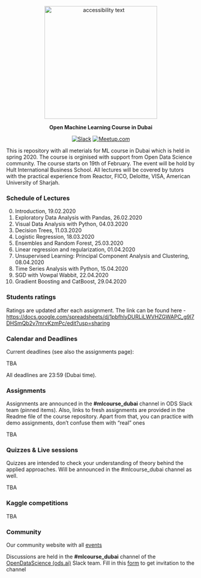 <div align="center">

<p align="center">
  <img src="https://github.com/DmitriiDenisov/mlcourse_dubai/blob/master/img/df-dubai-logo.png" width="300" alt="accessibility text">
</p>

**Open Machine Learning Course in Dubai**

[![Slack](https://img.shields.io/badge/slack-ods.ai-green)]()
[![Meetup.com](https://img.shields.io/badge/Meetup.com-blue)](https://www.meetup.com/Dubai-Data-Science-Meetup/events/)

</div>
  
This is repository with all meterials for ML course in Dubai which is held in spring 2020. The course is orginised with support from Open Data Science community.
The course starts on 19th of February. The event will be hold by Hult International Business School.
All lectures will be covered by tutors with the practical experience from Reactor, FICO, Deloitte, VISA, American University of Sharjah.

### Schedule of Lectures
0. Introduction, 19.02.2020
1. Exploratory Data Analysis with Pandas, 26.02.2020
2. Visual Data Analysis with Python, 04.03.2020
3. Decision Trees, 11.03.2020
4. Logistic Regression, 18.03.2020
5. Ensembles and Random Forest, 25.03.2020
6. Linear regression and regularization, 01.04.2020
7. Unsupervised Learning: Principal Component Analysis and Clustering, 08.04.2020
8. Time Series Analysis with Python, 15.04.2020
9. SGD with Vowpal Wabbit, 22.04.2020
10. Gradient Boosting and CatBoost, 29.04.2020

### Students ratings

Ratings are updated after each assignment. The link can be found here - https://docs.google.com/spreadsheets/d/1pbfhIyDURLiLWVHZGWAPC_g9l7DHSmQb2v7mrvKzmPc/edit?usp=sharing


### Calendar and Deadlines

Current deadlines (see also the assignments page):

TBA

All deadlines are 23:59 (Dubai time).

### Assignments
Assignments are announced in the **#mlcourse_dubai** channel in ODS Slack team (pinned items). Also, links to fresh assignments are provided in the Readme file of the course repository. Apart from that, you can practice with demo assignments, don’t confuse them with “real” ones

TBA

### Quizzes & Live sessions
Quizzes are intended to check your understanding of theory behind the applied approaches. Will be announced in the #mlcourse_dubai channel as well.

TBA

### Kaggle competitions
TBA

### Community
Our community website with all [events](https://www.meetup.com/Dubai-Data-Science-Meetup/events/)

Discussions are held in the **#mlcourse_dubai** channel of the [OpenDataScience (ods.ai)](https://ods.ai/en/) Slack team.
Fill in this [form](http://forms.gle/XTvhyNhuevV1QV3F8) to get invitation to the channel 

